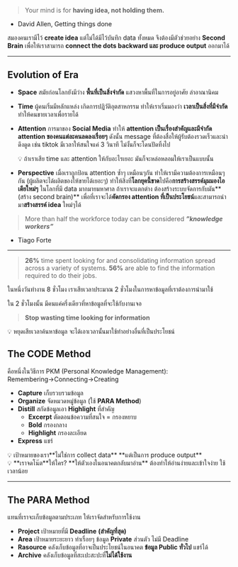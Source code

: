 > Your mind is for **having idea, not holding them.**
- David Allen, Getting things done
> 

สมองคนเรามีไว้ **create idea** แต่ไม่ได้มีไว้บันทึก data ทั้งหมด จึงต้องมีตัวช่วยอย่าง **Second Brain** เพื่อให้เราสามารถ **connect the dots backward และ produce output** ออกมาได้

---

## Evolution of Era

- **Space** สมัยก่อนโลกยังมีว่าง **พื้นที่เป็นสิ่งจำกัด** แสวงหาพื้นที่ในการอยู่อาศัย ล่าอาณานิคม
- **Time** ผู้คนเริ่มมีหลักแหล่ง เกิดการปฎิวัติอุตสาหกรรม ทำให้เราเริ่มมองว่า **เวลาเป็นสิ่งที่มีจำกัด** ทำให้คนขายเวลาเพื่อรายได้
- **Attention** การมาของ **Social Media** ทำให้ **attention เป็นเรื่องสำคัญและมีจำกัด** **attention ของคนแต่ละคนลดลงเรื่อยๆ** ดังนั้น message ที่ต้องสื่อให้ผู้รับต้องรวดเร็วและน่าดึงดูด เช่น tiktok มีเวลาให้สนใจแค่ 3 วินาที ไม่งั้นก็จะโดนปัดทิ้งไป
    
    <aside>
    💡 ถ้าเราเสีย time และ attention ให้กับอะไรเยอะ มันก็จะหล่อหลอมให้เราเป็นแบบนั้น
    
    </aside>
    
- **Perspective** เมื่อเราถูกป้อน attention ซ้ำๆ เหมือนๆกัน ทำให้เรามีความต้องการเหมือนๆกัน (ผู้ผลิตจะได้ผลิตของให้ขายได้เยอะๆ) ทำให้สิ่งที่**โลกยุคนี้ขาด**ไปคือ**การสร้างสรรค์มุมมองไอเดียใหม่ๆ** ในโลกที่มี data มากมายมหาศาล ถ้าเราจะแตกต่าง ต้องสร้างระบบจัดการกับมัน**(สร้าง second brain)** เพื่อที่เราจะได้**คัดกรอง attention ที่เป็นประโยชน์**และสามารถนำมา**สร้างสรรค์ idea** ใหม่ๆได้

> More than half the workforce today can be considered 
***”knowledge workers”***
- Tiago Forte
> 

---

> **26%** time spent looking for and consolidating information
spread across a variety of systems.
**56%** are able to find the information required to do their jobs.
> 

ในหนึ่งวันทำงาน 8 ชั่วโมง เราเสียเวลาประมาณ 2 ชั่วโมงในการหาข้อมูลที่เราต้องการนำมาใช้

ใน 2 ชั่วโมงนั้น มีคนแค่ครึ่งเดียวที่หาข้อมูลที่จะใช้กับงานเจอ

> **Stop wasting time looking for information**
> 

<aside>
💡 หยุดเสียเวลาค้นหาข้อมูล จะได้เอาเวลานั้นมาใช้ทำอย่างอื่นที่เป็นประโยชน์

</aside>

## The CODE Method

คือหนึ่งในวิธีการ PKM (Personal Knowledge Management): Remembering→Connecting→Creating

- **Capture** เก็บรวบรวมข้อมูล
- **Organize** จัดหมวดหมู่ข้อมูล (ใช้ **PARA Method**)
- **Distill** สกัดข้อมูลเอา **Highlight** ที่สำคัญ
    - **Excerpt** ตัดตอนข้อความที่สนใจ = กรองหยาบ
    - **Bold** กรองกลาง
    - **Highlight** กรองละเอียด
- **Express** แชร์

<aside>
💡 เป้าหมายของเรา**ไม่ใช่การ collect data** **แต่เป็นการ produce output**

</aside>

<aside>
💡 **เราจดโน๊ต**ให้ใคร? 
**ให้ตัวเองในอนาคตกลับมาอ่าน** ต้องทำให้อ่านง่ายและเข้าใจง่าย ใช้เวลาน้อย

</aside>

---

## The PARA Method

แทนที่เราจะเก็บข้อมูลตามประเภท ให้เราจัดสำหรับการใช้งาน

- **Project** เป้าหมายที่มี **Deadline** **(สำคัญที่สุด)**
- **Area** เป้าหมายระยะยาว ทำเรื่อยๆ ข้อมูล **Private** ส่วนตัว ไม่มี Deadline
- **Rasource** คลังเก็บข้อมูลที่อาจเป็นประโยชน์ในอนาคต **ข้อมูล Public ทั่วไป** แชร์ได้
- **Archive** คลังเก็บข้อมูลที่สะเปะสะปะที่**ไม่ได้ใช้งาน**
